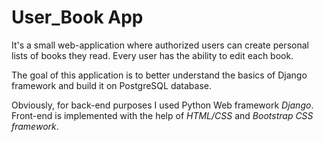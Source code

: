 <h1>User_Book App</h1>

It's a small web-application where authorized users can create personal lists of books they read. Every user has the ability to edit each book.

The goal of this application is to better understand the basics of Django framework and build it on PostgreSQL database.

Obviously, for back-end purposes I used Python Web framework <i>Django</i>. Front-end is implemented with the help of <i>HTML/CSS</i> and <i>Bootstrap
CSS framework</i>.
